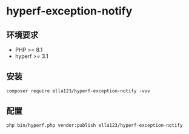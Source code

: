 # hyperf-exception-notify

## 环境要求

* PHP >= 8.1
* hyperf >= 3.1

## 安装

```shell
composer require ella123/hyperf-exception-notify -vvv
```

## 配置

```shell
php bin/hyperf.php vendor:publish ella123/hyperf-exception-notify
```